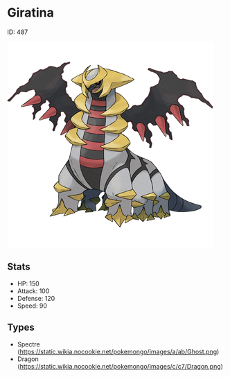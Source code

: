 # Giratina


ID: 487

![](https://raw.githubusercontent.com/PokeAPI/sprites/master/sprites/pokemon/other/official-artwork/487.png "Giratina")

## Stats


 - HP: 150
 - Attack: 100
 - Defense: 120
 - Speed: 90

## Types


 - Spectre (https://static.wikia.nocookie.net/pokemongo/images/a/ab/Ghost.png)
 - Dragon (https://static.wikia.nocookie.net/pokemongo/images/c/c7/Dragon.png)
